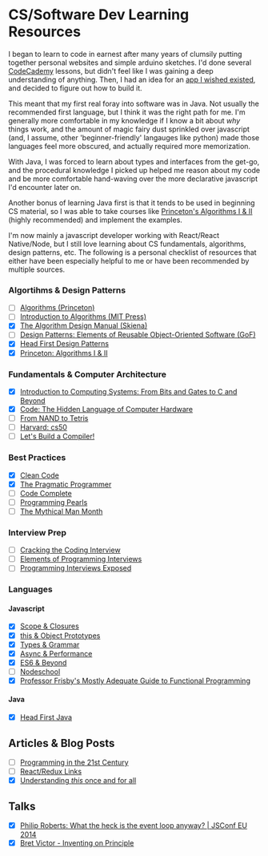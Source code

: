 # CS/Software Dev Learning Resources
I began to learn to code in earnest after many years of clumsily putting together personal websites and simple arduino sketches. I'd done several [CodeCademy](http://www.codecademy.com) lessons, but didn't feel like I was gaining a deep understanding of anything. Then, I had an idea for an [app I wished existed](https://play.google.com/store/apps/details?id=com.danielmerrill.defind&hl=en&pcampaignid=MKT-Other-global-all-co-prtnr-py-PartBadge-Mar2515-1), and decided to figure out how to build it.

This meant that my first real foray into software was in Java. Not usually the recommended first language, but I think it was the right path for me. I'm generally more comfortable in my knowledge if I know a bit about _why_ things work, and the amount of magic fairy dust sprinkled over javascript (and, I assume, other 'beginner-friendly' langauges like python) made those languages feel more obscured, and actually required more memorization. 

With Java, I was forced to learn about types and interfaces from the get-go, and the procedural knowledge I picked up helped me reason about my code and be more comfortable hand-waving over the more declarative javascript I'd encounter later on.

Another bonus of learning Java first is that it tends to be used in beginning CS material, so I was able to take courses like [Princeton's Algorithms I & II](https://www.coursera.org/learn/algorithms-part1) (highly recommended) and implement the examples.

I'm now mainly a javascript developer working with React/React Native/Node, but I still love learning about CS fundamentals, algorithms, design patterns, etc. The following is a personal checklist of resources that either have been especially helpful to me or have been recommended by multiple sources.

### Algortihms & Design Patterns
- [ ] [Algorithms (Princeton)](https://www.amazon.com/Algorithms-4th-Robert-Sedgewick/dp/032157351X/ref=sr_1_1?ie=UTF8&qid=1487191473&sr=8-1&keywords=algorithms+sedgewick)
- [ ] [Introduction to Algorithms (MIT Press)](https://www.amazon.com/Introduction-Algorithms-3rd-MIT-Press/dp/0262033844/ref=sr_1_1?ie=UTF8&qid=1487191546&sr=8-1&keywords=algorithms+MIT)
- [x] [The Algorithm Design Manual (Skiena)](https://www.amazon.com/Algorithm-Design-Manual-Steven-Skiena/dp/1848000693)
- [ ] [Design Patterns: Elements of Reusable Object-Oriented Software (GoF)](https://www.amazon.com/Design-Patterns-Elements-Reusable-Object-Oriented/dp/0201633612/ref=sr_1_1?s=books&ie=UTF8&qid=1486752102&sr=1-1&keywords=design+patterns)
- [x] [Head First Design Patterns](https://www.amazon.com/Head-First-Design-Patterns-Brain-Friendly/dp/0596007124)
- [x] [Princeton: Algorithms I & II](https://www.coursera.org/learn/algorithms-part1)

### Fundamentals & Computer Architecture
- [x] [Introduction to Computing Systems: From Bits and Gates to C and Beyond](https://www.amazon.com/Introduction-Computing-Systems-Gates-Beyond/dp/0072467509/ref=sr_1_1?s=books&ie=UTF8&qid=1486664659&sr=1-1&keywords=from+bits+to+gates)
- [x] [Code: The Hidden Language of Computer Hardware](https://www.amazon.com/Code-Language-Computer-Hardware-Software/dp/0735611319)
- [ ] [From NAND to Tetris](https://www.coursera.org/learn/build-a-computer)
- [ ] [Harvard: cs50](https://www.edx.org/course/introduction-computer-science-harvardx-cs50x)
- [ ] [Let's Build a Compiler!](http://compilers.iecc.com/crenshaw/)

### Best Practices
- [x] [Clean Code](https://www.amazon.com/Clean-Code-Handbook-Software-Craftsmanship/dp/0132350882)
- [x] [The Pragmatic Programmer](https://www.amazon.com/Pragmatic-Programmer-Journeyman-Master/dp/020161622X/ref=pd_sbs_14_t_1?_encoding=UTF8&psc=1&refRID=J5R0F4PC8XBE3TTZDP6Z)
- [ ] [Code Complete](https://www.amazon.com/Code-Complete-Practical-Handbook-Construction/dp/0735619670)
- [ ] [Programming Pearls](https://www.amazon.com/Programming-Pearls-2nd-Jon-Bentley/dp/0201657880)
- [ ] [The Mythical Man Month](https://www.amazon.com/Mythical-Man-Month-Software-Engineering-Anniversary/dp/0201835959/ref=sr_1_1?ie=UTF8&qid=1487142293&sr=8-1&keywords=mythical+man+month)

### Interview Prep
- [ ] [Cracking the Coding Interview](https://www.amazon.com/Cracking-Coding-Interview-Programming-Questions/dp/0984782850/ref=pd_sim_14_1?_encoding=UTF8&pd_rd_i=0984782850&pd_rd_r=TJPH4FD1QV5TSGXKJMNH&pd_rd_w=jx4ta&pd_rd_wg=A0Wqa&psc=1&refRID=TJPH4FD1QV5TSGXKJMNH)
- [ ] [Elements of Programming Interviews](https://www.amazon.com/Elements-Programming-Interviews-Insiders-Guide/dp/1479274836)
- [ ] [Programming Interviews Exposed](https://www.amazon.com/Programming-Interviews-Exposed-Secrets-Landing/dp/1118261364/ref=pd_sbs_14_t_0?_encoding=UTF8&psc=1&refRID=AYJYGYBBJQ9DFRY2YZW7)

### Languages
#### Javascript
- [x] [Scope & Closures](https://github.com/getify/You-Dont-Know-JS/blob/master/scope%20&%20closures/README.md#you-dont-know-js-scope--closures)
- [x] [this & Object Prototypes](https://github.com/getify/You-Dont-Know-JS/blob/master/this%20&%20object%20prototypes/README.md#you-dont-know-js-this--object-prototypes)
- [x] [Types & Grammar](https://github.com/getify/You-Dont-Know-JS/blob/master/types%20&%20grammar/README.md#you-dont-know-js-types--grammar)
- [x] [Async & Performance](https://github.com/getify/You-Dont-Know-JS/blob/master/async%20&%20performance/README.md#you-dont-know-js-async--performance)
- [x] [ES6 & Beyond](https://github.com/getify/You-Dont-Know-JS/blob/master/es6%20&%20beyond/README.md#you-dont-know-js-es6--beyond)
- [ ] [Nodeschool](https://nodeschool.io/)
- [x] [Professor Frisby's Mostly Adequate Guide to Functional Programming](https://drboolean.gitbooks.io/mostly-adequate-guide/content/)

#### Java
- [x] [Head First Java](https://www.amazon.com/Head-First-Java-Kathy-Sierra/dp/0596009208/ref=pd_sbs_14_t_1?_encoding=UTF8&psc=1&refRID=CRZ192X55A2DSC25MA4Q)

## Articles & Blog Posts
- [ ] [Programming in the 21st Century](http://prog21.dadgum.com/)
- [ ] [React/Redux Links](https://github.com/markerikson/react-redux-links)
- [x] [Understanding _this_ once and for all](https://journeyintojavascript.quora.com/understanding-this-once-and-for-all)

## Talks
- [x] [Philip Roberts: What the heck is the event loop anyway? | JSConf EU 2014](https://www.youtube.com/watch?v=8aGhZQkoFbQ)
- [x] [Bret Victor - Inventing on Principle](https://vimeo.com/36579366)
